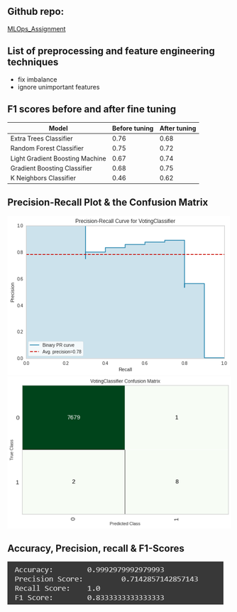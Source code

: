 ## Github repo:

[MLOps_Assignment](https://github.com/sanidhyaanand/MLOps_Assignment/tree/pycaret_expt1)

## List of preprocessing and feature engineering techniques
- fix imbalance
- ignore unimportant features

## F1 scores before and after fine tuning
| Model | Before tuning | After tuning |
|-------|---------|--------|
| Extra Trees Classifier | 0.76 | 0.68 |
| Random Forest Classifier | 0.75 | 0.72 |
| Light Gradient Boosting Machine | 0.67 | 0.74 |
| Gradient Boosting Classifier | 0.68 | 0.75 |
| K Neighbors Classifier | 0.46 | 0.62 |

## Precision-Recall Plot & the Confusion Matrix
![Precision-Recall Plot](pr_curve.png "Precision-Recall")
![Confusion Matrix](cf_matrix.png "Confusion Matrix")

## Accuracy, Precision, recall & F1-Scores
![Metrics](test_metrics.png)
